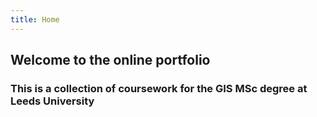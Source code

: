 ```yaml
---
title: Home
---
```

## Welcome to the online portfolio
### This is a collection of coursework for the GIS MSc degree at Leeds University 
